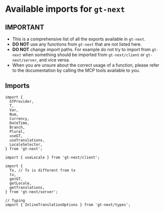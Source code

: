# Available imports for `gt-next`

## IMPORTANT

- This is a comprehensive list of all the exports available in `gt-next`.
- **DO NOT** use any functions from `gt-next` that are not listed here.
- **DO NOT** change import paths. For example do not try to import from `gt-next` when something should be imported from `gt-next/client` or `gt-next/server`, and vice versa.
- When you are unsure about the correct usage of a function, please refer to the documentation by calling the MCP tools available to you.

## Imports

```tsx
import {
  GTProvider,
  T,
  Var,
  Num,
  Currency,
  DateTime,
  Branch,
  Plural,
  useGT,
  useTranslations,
  LocaleSelector,
} from 'gt-next';

import { useLocale } from 'gt-next/client';

import {
  Tx, // Tx is different from tx
  tx,
  getGT,
  getLocale,
  getTranslations,
} from 'gt-next/server';

// Typing
import { InlineTranslationOptions } from 'gt-next/types';
```
